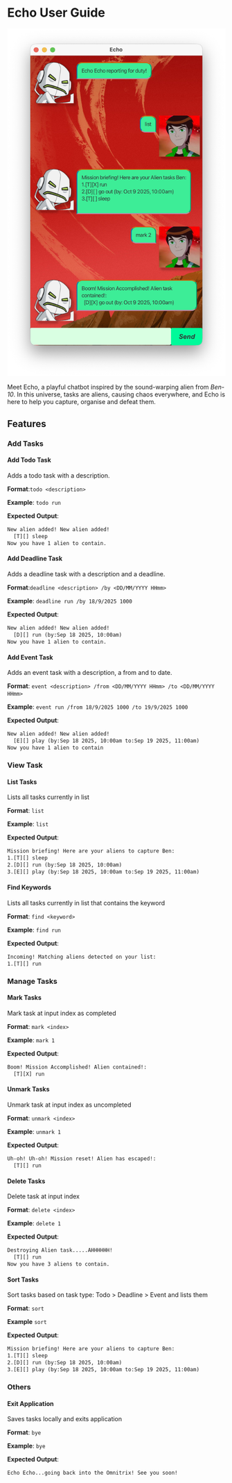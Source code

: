 # Echo User Guide

![UI Screenshot](docs/Ui.png)

Meet Echo, a playful chatbot inspired by the sound-warping alien from *Ben-10*. In this universe, tasks are aliens, causing chaos everywhere, and 
Echo is here to help you capture, organise and defeat them.

## Features

### Add Tasks

#### Add Todo Task
Adds a todo task with a description.

**Format**:`todo <description>`

**Example**: `todo run`

**Expected Output**: 
```
New alien added! New alien added!
  [T][] sleep
Now you have 1 alien to contain.
```

#### Add Deadline Task
Adds a deadline task with a description and a deadline.

**Format**:`deadline <description> /by <DD/MM/YYYY HHmm>`

**Example**: `deadline run /by 18/9/2025 1000`

**Expected Output**:
```
New alien added! New alien added!
  [D][] run (by:Sep 18 2025, 10:00am)
Now you have 1 alien to contain.
```
#### Add Event Task
Adds an event task with a description, a from and to date.

**Format**: `event <description> /from <DD/MM/YYYY HHmm> /to <DD/MM/YYYY HHmm>`

**Example**: `event run /from 18/9/2025 1000 /to 19/9/2025 1000`

**Expected Output**:
```
New alien added! New alien added!
  [E][] play (by:Sep 18 2025, 10:00am to:Sep 19 2025, 11:00am)
Now you have 1 alien to contain
```
### View Task

#### List Tasks

Lists all tasks currently in list

**Format**: `list`

**Example**: `list`

**Expected Output**:
```
Mission briefing! Here are your aliens to capture Ben:
1.[T][] sleep
2.[D][] run (by:Sep 18 2025, 10:00am)
3.[E][] play (by:Sep 18 2025, 10:00am to:Sep 19 2025, 11:00am)
```
#### Find Keywords
Lists all tasks currently in list that contains the keyword

**Format**: `find <keyword>`

**Example**: `find run`

**Expected Output**: 
```
Incoming! Matching aliens detected on your list:
1.[T][] run
```

### Manage Tasks

#### Mark Tasks
Mark task at input index as completed

**Format**: `mark <index>`

**Example**: `mark 1`

**Expected Output**:
```
Boom! Mission Accomplished! Alien contained!:
  [T][X] run
```

#### Unmark Tasks
Unmark task at input index as uncompleted

**Format**: `unmark <index>`

**Example**: `unmark 1`

**Expected Output**:
```
Uh-oh! Uh-oh! Mission reset! Alien has escaped!:
  [T][] run
```

#### Delete Tasks
Delete task at input index

**Format**: `delete <index>`

**Example**: `delete 1`

**Expected Output**:
```
Destroying Alien task.....AHHHHHH!
  [T][] run
Now you have 3 aliens to contain.
```
#### Sort Tasks
Sort tasks based on task type: Todo > Deadline > Event and lists them

**Format**: `sort`

**Example** `sort`

**Expected Output**:
```
Mission briefing! Here are your aliens to capture Ben:
1.[T][] sleep
2.[D][] run (by:Sep 18 2025, 10:00am)
3.[E][] play (by:Sep 18 2025, 10:00am to:Sep 19 2025, 11:00am)
```

### Others

#### Exit Application
Saves tasks locally and exits application

**Format**: `bye`

**Example**: `bye`

**Expected Output**:
```
Echo Echo...going back into the Omnitrix! See you soon!
```
